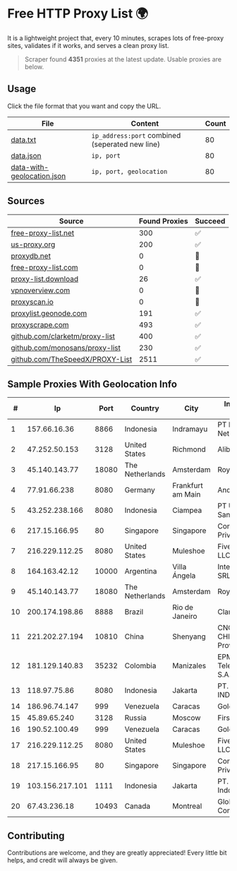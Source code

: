 
# Free HTTP Proxy List 🌍

It is a lightweight project that, every 10 minutes, scrapes lots of free-proxy sites, validates if it works, and serves a clean proxy list.


> Scraper found **4351** proxies at the latest update. Usable proxies are below.

## Usage

Click the file format that you want and copy the URL.


|File|Content|Count|
|----|-------|-----|
|[data.txt](https://raw.githubusercontent.com/themiralay/Proxy-List-World/master/data.txt)|`ip_address:port` combined (seperated new line)|80|
|[data.json](https://raw.githubusercontent.com/themiralay/Proxy-List-World/master/data.json)|`ip, port`|80|
|[data-with-geolocation.json](https://raw.githubusercontent.com/themiralay/Proxy-List-World/master/data-with-geolocation.json)|`ip, port, geolocation`|80|

## Sources

|Source|Found Proxies|Succeed|
|------|-------------|-------|
|[free-proxy-list.net](https://free-proxy-list.net)|300|✅|
|[us-proxy.org](https://www.us-proxy.org)|200|✅|
|[proxydb.net](http://proxydb.net)|0|🚫|
|[free-proxy-list.com](https://free-proxy-list.com/?page=&port=&type%5B%5D=http&type%5B%5D=https&up_time=0&search=Search)|0|🚫|
|[proxy-list.download](https://www.proxy-list.download/HTTP)|26|✅|
|[vpnoverview.com](https://vpnoverview.com/privacy/anonymous-browsing/free-proxy-servers)|0|🚫|
|[proxyscan.io](https://www.proxyscan.io)|0|🚫|
|[proxylist.geonode.com](https://proxylist.geonode.com/api/proxy-list?limit=300&page=1&sort_by=lastChecked&sort_type=desc&protocols=http,https)|191|✅|
|[proxyscrape.com](https://api.proxyscrape.com/v2/?request=displayproxies&protocol=http&timeout=10000&country=all&ssl=all&anonymity=all)|493|✅|
|[github.com/clarketm/proxy-list](https://raw.githubusercontent.com/clarketm/proxy-list/master/proxy-list-raw.txt)|400|✅|
|[github.com/monosans/proxy-list](https://raw.githubusercontent.com/monosans/proxy-list/main/proxies/http.txt)|230|✅|
|[github.com/TheSpeedX/PROXY-List](https://raw.githubusercontent.com/TheSpeedX/PROXY-List/master/http.txt)|2511|✅|


## Sample Proxies With Geolocation Info

|#|Ip|Port|Country|City|Internet Service Provider|
|-|--|----|-------|----|-------------------------|
|1|157.66.16.36|8866|Indonesia|Indramayu|PT Mitra Mandiri Network|
|2|47.252.50.153|3128|United States|Richmond|Alibaba Cloud LLC|
|3|45.140.143.77|18080|The Netherlands|Amsterdam|RoyaleHosting BV|
|4|77.91.66.238|8080|Germany|Frankfurt am Main|Andrii Hrosh|
|5|43.252.238.166|8080|Indonesia|Ciampea|PT Usaha Adi Sanggoro|
|6|217.15.166.95|80|Singapore|Singapore|Contabo Asia Private Limited|
|7|216.229.112.25|8080|United States|Muleshoe|Five Area Systems, LLC|
|8|164.163.42.12|10000|Argentina|Villa Ángela|Interret Villa Angela SRL|
|9|45.140.143.77|18080|The Netherlands|Amsterdam|RoyaleHosting BV|
|10|200.174.198.86|8888|Brazil|Rio de Janeiro|Claro S.A|
|11|221.202.27.194|10810|China|Shenyang|CNC Group CHINA169 Liaoning Province Network|
|12|181.129.140.83|35232|Colombia|Manizales|EPM Telecomunicaciones S.A. E.S.P.|
|13|118.97.75.86|8080|Indonesia|Jakarta|PT. TELKOM INDONESIA|
|14|186.96.74.147|999|Venezuela|Caracas|Gold Data USA Inc|
|15|45.89.65.240|3128|Russia|Moscow|First Server Limited|
|16|190.52.100.49|999|Venezuela|Caracas|Gold Data USA Inc|
|17|216.229.112.25|8080|United States|Muleshoe|Five Area Systems, LLC|
|18|217.15.166.95|80|Singapore|Singapore|Contabo Asia Private Limited|
|19|103.156.217.101|1111|Indonesia|Jakarta|PT. Meiwa Mold Indonesia|
|20|67.43.236.18|10493|Canada|Montreal|GloboTech Communications|



## Contributing

Contributions are welcome, and they are greatly appreciated! Every
little bit helps, and credit will always be given.

